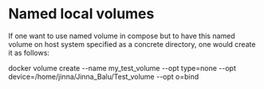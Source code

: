 # Named local volumes

If one want to use named volume in compose but to have this named volume
on host system specified as a concrete directory, one would create it as follows:

docker volume create --name my_test_volume --opt type=none --opt device=/home/jinna/Jinna_Balu/Test_volume --opt o=bind
